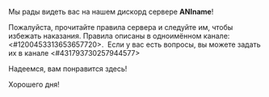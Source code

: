 Мы рады видеть вас на нашем дискорд сервере **ANIname**!

Пожалуйста, прочитайте правила сервера и следуйте им, чтобы избежать наказания. Правила описаны в одноимённом канале: <#1200453313653657720>.
‌
Если у вас есть вопросы, вы можете задать их в канале <#431793730257944577>

Надеемся, вам понравится здесь!

Хорошего дня!